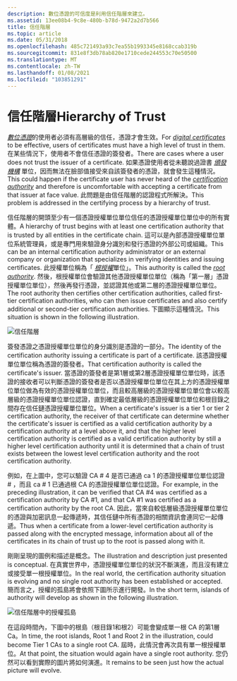 ```yaml
---
description: 數位憑證的可信度是利用信任階層來建立。
ms.assetid: 13ee08b4-9c8e-480b-b78d-9472a2d7b566
title: 信任階層
ms.topic: article
ms.date: 05/31/2018
ms.openlocfilehash: 485c721493a93c7ea55b1993345e8168ccab319b
ms.sourcegitcommit: 831e8f3db78ab820e1710cede244553c70e50500
ms.translationtype: MT
ms.contentlocale: zh-TW
ms.lasthandoff: 01/08/2021
ms.locfileid: "103851291"
---
```

# <a name="hierarchy-of-trust"></a><span data-ttu-id="2f094-103">信任階層</span><span class="sxs-lookup"><span data-stu-id="2f094-103">Hierarchy of Trust</span></span>

<span data-ttu-id="2f094-104">[*數位憑證*](../secgloss/c-gly.md)的使用者必須有高層級的信任，憑證才會生效。</span><span class="sxs-lookup"><span data-stu-id="2f094-104">For [*digital certificates*](../secgloss/c-gly.md) to be effective, users of certificates must have a high level of trust in them.</span></span> <span data-ttu-id="2f094-105">在某些情況下，使用者不會信任憑證的簽發者。</span><span class="sxs-lookup"><span data-stu-id="2f094-105">There are cases where a user does not trust the issuer of a certificate.</span></span> <span data-ttu-id="2f094-106">如果憑證使用者從未聽說過證書 [*頒發機構*](../secgloss/c-gly.md) 單位，因而無法在臉部值接受來自該簽發者的憑證，就會發生這種情況。</span><span class="sxs-lookup"><span data-stu-id="2f094-106">This could happen if the certificate user has never heard of the [*certification authority*](../secgloss/c-gly.md) and therefore is uncomfortable with accepting a certificate from that issuer at face value.</span></span> <span data-ttu-id="2f094-107">此問題是由信任階層的認證程式所解決。</span><span class="sxs-lookup"><span data-stu-id="2f094-107">This problem is addressed in the certifying process by a hierarchy of trust.</span></span>

<span data-ttu-id="2f094-108">信任階層的開頭至少有一個憑證授權單位單位信任的憑證授權單位單位中的所有實體。</span><span class="sxs-lookup"><span data-stu-id="2f094-108">A hierarchy of trust begins with at least one certification authority that is trusted by all entities in the certificate chain.</span></span> <span data-ttu-id="2f094-109">這可以是內部憑證授權單位單位系統管理員，或是專門用來驗證身分識別和發行憑證的外部公司或組織。</span><span class="sxs-lookup"><span data-stu-id="2f094-109">This can be an internal certification authority administrator or an external company or organization that specializes in verifying identities and issuing certificates.</span></span> <span data-ttu-id="2f094-110">此授權單位稱為「 [*根授權*](../secgloss/r-gly.md)單位」。</span><span class="sxs-lookup"><span data-stu-id="2f094-110">This authority is called the [*root authority*](../secgloss/r-gly.md).</span></span> <span data-ttu-id="2f094-111">然後，根授權單位會驗證其他憑證授權單位單位（稱為「第一層」憑證授權單位單位），然後再發行憑證，並認證其他或第二層的憑證授權單位單位。</span><span class="sxs-lookup"><span data-stu-id="2f094-111">The root authority then certifies other certification authorities, called first-tier certification authorities, who can then issue certificates and also certify additional or second-tier certification authorities.</span></span> <span data-ttu-id="2f094-112">下圖顯示這種情況。</span><span class="sxs-lookup"><span data-stu-id="2f094-112">This situation is shown in the following illustration.</span></span>

![信任階層](images/trust.png)

<span data-ttu-id="2f094-114">簽發憑證之憑證授權單位單位的身分識別是憑證的一部分。</span><span class="sxs-lookup"><span data-stu-id="2f094-114">The identity of the certification authority issuing a certificate is part of a certificate.</span></span> <span data-ttu-id="2f094-115">該憑證授權單位單位稱為憑證的簽發者。</span><span class="sxs-lookup"><span data-stu-id="2f094-115">That certification authority is called the certificate's issuer.</span></span> <span data-ttu-id="2f094-116">當憑證的簽發者是第1層或第2層憑證授權單位單位時，該憑證的接收者可以判斷憑證的簽發者是否以憑證授權單位單位在其上方的憑證授權單位單位做為有效的憑證授權單位單位，而且較高層級的憑證授權單位單位會以較高層級的憑證授權單位單位認證，直到確定最低層級的憑證授權單位單位和根目錄之間存在信任鏈憑證授權單位單位。</span><span class="sxs-lookup"><span data-stu-id="2f094-116">When a certificate's issuer is a tier 1 or tier 2 certification authority, the receiver of that certificate can determine whether the certificate's issuer is certified as a valid certification authority by a certification authority at a level above it, and that the higher level certification authority is certified as a valid certification authority by still a higher level certification authority until it is determined that a chain of trust exists between the lowest level certification authority and the root certification authority.</span></span>

<span data-ttu-id="2f094-117">例如，在上圖中，您可以驗證 CA \# 4 是否已通過 ca 1 的憑證授權單位單位認證 \# ，而且 ca \# 1 已通過根 CA 的憑證授權單位單位認證。</span><span class="sxs-lookup"><span data-stu-id="2f094-117">For example, in the preceding illustration, it can be verified that CA \#4 was certified as a certification authority by CA \#1, and that CA \#1 was certified as a certification authority by the root CA.</span></span> <span data-ttu-id="2f094-118">因此，當來自較低層級憑證授權單位單位的憑證與加密訊息一起傳遞時，其信任鏈中所有憑證的相關資訊會連同它一起傳遞。</span><span class="sxs-lookup"><span data-stu-id="2f094-118">Thus when a certificate from a lower-level certification authority is passed along with the encrypted message, information about all of the certificates in its chain of trust up to the root is passed along with it.</span></span>

<span data-ttu-id="2f094-119">剛剛呈現的圖例和描述是概念。</span><span class="sxs-lookup"><span data-stu-id="2f094-119">The illustration and description just presented is conceptual.</span></span> <span data-ttu-id="2f094-120">在真實世界中，憑證授權單位單位的狀況不斷演進，而且沒有建立或接受單一根授權單位。</span><span class="sxs-lookup"><span data-stu-id="2f094-120">In the real world, the certification authority situation is evolving and no single root authority has been established or accepted.</span></span> <span data-ttu-id="2f094-121">簡而言之，授權的孤島將會依照下圖所示進行開發。</span><span class="sxs-lookup"><span data-stu-id="2f094-121">In the short term, islands of authority will develop as shown in the following illustration.</span></span>

![信任階層中的授權孤島](images/trust2.png)

<span data-ttu-id="2f094-123">在這段時間內，下圖中的根島（根目錄1和根2）可能會變成單一根 CA 的第1層 Ca。</span><span class="sxs-lookup"><span data-stu-id="2f094-123">In time, the root islands, Root 1 and Root 2 in the illustration, could become Tier 1 CAs to a single root CA.</span></span> <span data-ttu-id="2f094-124">屆時，此情況會再次具有單一根授權單位。</span><span class="sxs-lookup"><span data-stu-id="2f094-124">At that point, the situation would again have a single root authority.</span></span> <span data-ttu-id="2f094-125">您仍然可以看到實際的圖片將如何演進。</span><span class="sxs-lookup"><span data-stu-id="2f094-125">It remains to be seen just how the actual picture will evolve.</span></span>

 

 
